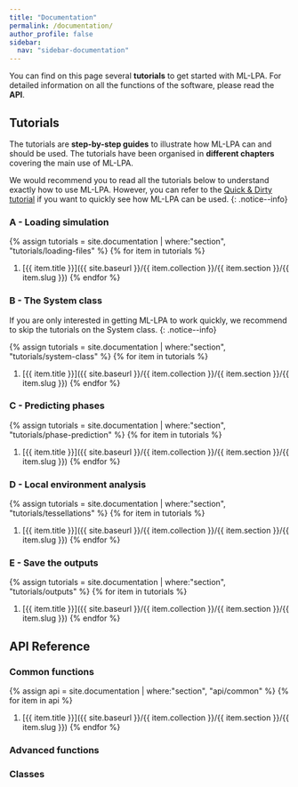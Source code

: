 ```yaml
---
title: "Documentation"
permalink: /documentation/
author_profile: false
sidebar:
  nav: "sidebar-documentation"
---
```


You can find on this page several **tutorials** to get started with ML-LPA. For detailed
information on all the functions of the software, please read the **API**.

## Tutorials

The tutorials are **step-by-step guides** to illustrate how ML-LPA can and should be used.
The tutorials have been organised in **different chapters** covering the main use of ML-LPA.

We would recommend you to read all the tutorials below to understand exactly how to use
ML-LPA. However, you can refer to the [Quick & Dirty tutorial](/mllpa/documentation/tutorials/quick-and-dirty/) if you want to quickly see how
ML-LPA can be used.
{: .notice--info}

### A - Loading simulation

{% assign tutorials = site.documentation | where:"section", "tutorials/loading-files" %}
{% for item in tutorials %}
  1. [{{ item.title }}]({{ site.baseurl }}/{{ item.collection }}/{{ item.section }}/{{ item.slug }})
{% endfor %}

### B - The System class

If you are only interested in getting ML-LPA to work quickly, we recommend to skip the tutorials on the System class.
{: .notice--info}

{% assign tutorials = site.documentation | where:"section", "tutorials/system-class" %}
{% for item in tutorials %}
  1. [{{ item.title }}]({{ site.baseurl }}/{{ item.collection }}/{{ item.section }}/{{ item.slug }})
{% endfor %}

### C - Predicting phases

{% assign tutorials = site.documentation | where:"section", "tutorials/phase-prediction" %}
{% for item in tutorials %}
  1. [{{ item.title }}]({{ site.baseurl }}/{{ item.collection }}/{{ item.section }}/{{ item.slug }})
{% endfor %}

### D - Local environment analysis

{% assign tutorials = site.documentation | where:"section", "tutorials/tessellations" %}
{% for item in tutorials %}
  1. [{{ item.title }}]({{ site.baseurl }}/{{ item.collection }}/{{ item.section }}/{{ item.slug }})
{% endfor %}

### E - Save the outputs

{% assign tutorials = site.documentation | where:"section", "tutorials/outputs" %}
{% for item in tutorials %}
  1. [{{ item.title }}]({{ site.baseurl }}/{{ item.collection }}/{{ item.section }}/{{ item.slug }})
{% endfor %}

## API Reference

### Common functions

{% assign api = site.documentation | where:"section", "api/common" %}
{% for item in api %}
  1. [{{ item.title }}]({{ site.baseurl }}/{{ item.collection }}/{{ item.section }}/{{ item.slug }})
{% endfor %}

### Advanced functions

### Classes
